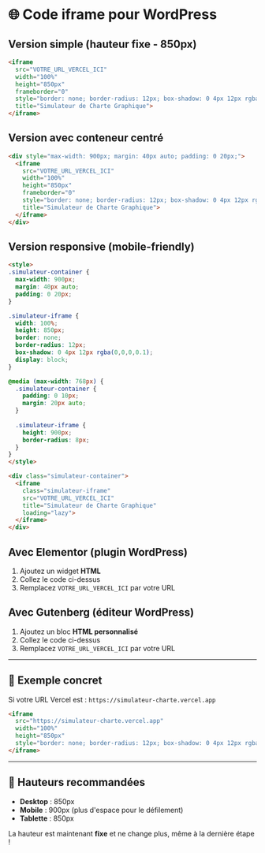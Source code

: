 # 🌐 Code iframe pour WordPress

## Version simple (hauteur fixe - 850px)

```html
<iframe 
  src="VOTRE_URL_VERCEL_ICI" 
  width="100%" 
  height="850px" 
  frameborder="0"
  style="border: none; border-radius: 12px; box-shadow: 0 4px 12px rgba(0,0,0,0.1); display: block; margin: 40px auto; max-width: 900px;"
  title="Simulateur de Charte Graphique">
</iframe>
```

## Version avec conteneur centré

```html
<div style="max-width: 900px; margin: 40px auto; padding: 0 20px;">
  <iframe 
    src="VOTRE_URL_VERCEL_ICI" 
    width="100%" 
    height="850px" 
    frameborder="0"
    style="border: none; border-radius: 12px; box-shadow: 0 4px 12px rgba(0,0,0,0.1);"
    title="Simulateur de Charte Graphique">
  </iframe>
</div>
```

## Version responsive (mobile-friendly)

```html
<style>
.simulateur-container {
  max-width: 900px;
  margin: 40px auto;
  padding: 0 20px;
}

.simulateur-iframe {
  width: 100%;
  height: 850px;
  border: none;
  border-radius: 12px;
  box-shadow: 0 4px 12px rgba(0,0,0,0.1);
  display: block;
}

@media (max-width: 768px) {
  .simulateur-container {
    padding: 0 10px;
    margin: 20px auto;
  }
  
  .simulateur-iframe {
    height: 900px;
    border-radius: 8px;
  }
}
</style>

<div class="simulateur-container">
  <iframe 
    class="simulateur-iframe"
    src="VOTRE_URL_VERCEL_ICI" 
    title="Simulateur de Charte Graphique"
    loading="lazy">
  </iframe>
</div>
```

## Avec Elementor (plugin WordPress)

1. Ajoutez un widget **HTML**
2. Collez le code ci-dessus
3. Remplacez `VOTRE_URL_VERCEL_ICI` par votre URL

## Avec Gutenberg (éditeur WordPress)

1. Ajoutez un bloc **HTML personnalisé**
2. Collez le code ci-dessus
3. Remplacez `VOTRE_URL_VERCEL_ICI` par votre URL

---

## 🎯 Exemple concret

Si votre URL Vercel est : `https://simulateur-charte.vercel.app`

```html
<iframe 
  src="https://simulateur-charte.vercel.app" 
  width="100%" 
  height="850px" 
  style="border: none; border-radius: 12px; box-shadow: 0 4px 12px rgba(0,0,0,0.1); display: block; margin: 40px auto; max-width: 900px;">
</iframe>
```

---

## 📱 Hauteurs recommandées

- **Desktop** : 850px
- **Mobile** : 900px (plus d'espace pour le défilement)
- **Tablette** : 850px

La hauteur est maintenant **fixe** et ne change plus, même à la dernière étape !

